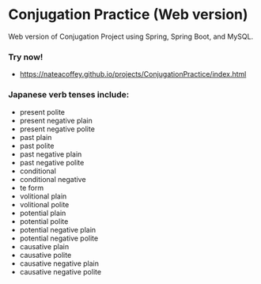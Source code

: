 # Conjugation Practice (Web version)

Web version of Conjugation Project using Spring, Spring Boot, and MySQL.

### Try now!
* https://nateacoffey.github.io/projects/ConjugationPractice/index.html

### Japanese verb tenses include: 
* present polite
* present negative plain
* present negative polite
* past plain
* past polite
* past negative plain
* past negative polite
* conditional
* conditional negative
* te form
* volitional plain
* volitional polite
* potential plain
* potential polite
* potential negative plain
* potential negative polite
* causative plain
* causative polite
* causative negative plain
* causative negative polite
